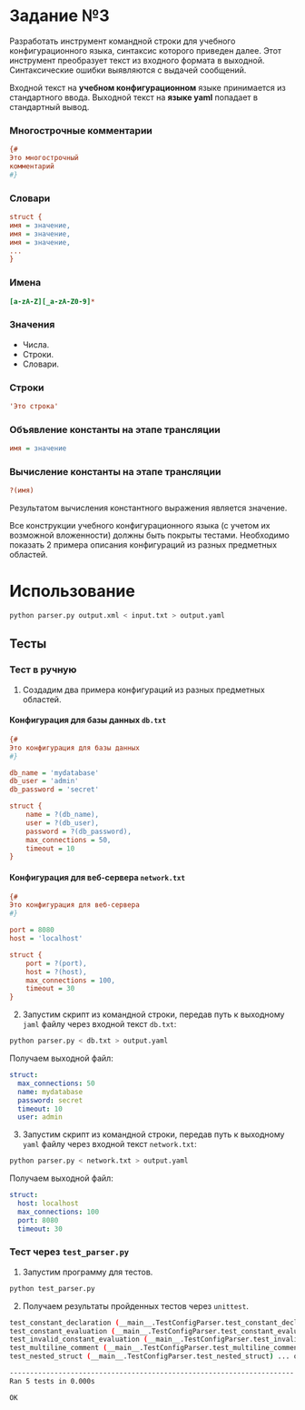 # Задание №3

Разработать инструмент командной строки для учебного конфигурационного языка, синтаксис которого приведен далее. Этот инструмент преобразует текст из входного формата в выходной. Синтаксические ошибки выявляются с выдачей сообщений.

Входной текст на **учебном конфигурационном** языке принимается из стандартного ввода. Выходной текст на **языке yaml** попадает в стандартный вывод.

### Многострочные комментарии

```cfg
{#
Это многострочный
комментарий
#}
```

### Словари

```cfg
struct {
имя = значение,
имя = значение,
имя = значение,
...
}
```

### Имена

```cfg
[a-zA-Z][_a-zA-Z0-9]*
```

### Значения

- Числа.
- Строки.
- Словари.

### Строки

```cfg
'Это строка'
```

### Объявление константы на этапе трансляции

```cfg
имя = значение
```

### Вычисление константы на этапе трансляции

```cfg
?(имя)
```

Результатом вычисления константного выражения является значение.

Все конструкции учебного конфигурационного языка (с учетом их возможной вложенности) должны быть покрыты тестами. Необходимо показать 2 примера описания конфигураций из разных предметных областей.

# Использование

```sh
python parser.py output.xml < input.txt > output.yaml
```

## Тесты

### Тест в ручную

1. Создадим два примера конфигураций из разных предметных областей.

#### Конфигурация для базы данных `db.txt`


```cfg
{#
Это конфигурация для базы данных
#}

db_name = 'mydatabase'
db_user = 'admin'
db_password = 'secret'

struct {
    name = ?(db_name),
    user = ?(db_user),
    password = ?(db_password),
    max_connections = 50,
    timeout = 10
}
```

#### Конфигурация для веб-сервера `network.txt`

```cfg
{#
Это конфигурация для веб-сервера
#}

port = 8080
host = 'localhost'

struct {
    port = ?(port),
    host = ?(host),
    max_connections = 100,
    timeout = 30
}
```

2. Запустим скрипт из командной строки, передав путь к выходному `jaml` файлу через входной текст `db.txt`:

```sh
python parser.py < db.txt > output.yaml
```

Получаем выходной файл:

```yaml
struct:
  max_connections: 50
  name: mydatabase
  password: secret
  timeout: 10
  user: admin

```

3. Запустим скрипт из командной строки, передав путь к выходному `yaml` файлу через входной текст `network.txt`:

```sh
python parser.py < network.txt > output.yaml
```

Получаем выходной файл:

```yaml
struct:
  host: localhost
  max_connections: 100
  port: 8080
  timeout: 30

```

### Тест через `test_parser.py`

1. Запустим программу для тестов.

```sh
python test_parser.py
```

2. Получаем результаты пройденных тестов через `unittest`.

```sh
test_constant_declaration (__main__.TestConfigParser.test_constant_declaration) ... ok
test_constant_evaluation (__main__.TestConfigParser.test_constant_evaluation) ... ok
test_invalid_constant_evaluation (__main__.TestConfigParser.test_invalid_constant_evaluation) ... ok
test_multiline_comment (__main__.TestConfigParser.test_multiline_comment) ... ok
test_nested_struct (__main__.TestConfigParser.test_nested_struct) ... ok

----------------------------------------------------------------------
Ran 5 tests in 0.000s

OK
```

